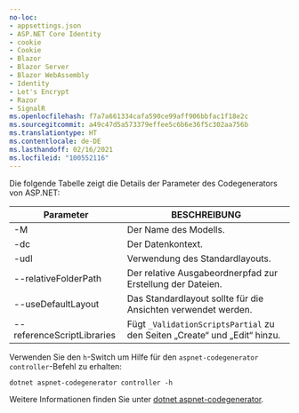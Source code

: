 ```yaml
---
no-loc:
- appsettings.json
- ASP.NET Core Identity
- cookie
- Cookie
- Blazor
- Blazor Server
- Blazor WebAssembly
- Identity
- Let's Encrypt
- Razor
- SignalR
ms.openlocfilehash: f7a7a661334cafa590ce99aff906bbfac1f18e2c
ms.sourcegitcommit: a49c47d5a573379effee5c6b6e36f5c302aa756b
ms.translationtype: HT
ms.contentlocale: de-DE
ms.lasthandoff: 02/16/2021
ms.locfileid: "100552116"
---
```

Die folgende Tabelle zeigt die Details der Parameter des Codegenerators von ASP.NET:

| Parameter               | BESCHREIBUNG|
| ----------------- | ------------ |
| -M  | Der Name des Modells. |
| -dc  | Der Datenkontext. |
| -udl | Verwendung des Standardlayouts. |
| --relativeFolderPath | Der relative Ausgabeordnerpfad zur Erstellung der Dateien. |
| --useDefaultLayout | Das Standardlayout sollte für die Ansichten verwendet werden. |
| --referenceScriptLibraries | Fügt `_ValidationScriptsPartial` zu den Seiten „Create“ und „Edit“ hinzu. |

Verwenden Sie den `h`-Switch um Hilfe für den `aspnet-codegenerator controller`-Befehl zu erhalten:

```dotnetcli
dotnet aspnet-codegenerator controller -h
```

Weitere Informationen finden Sie unter [dotnet aspnet-codegenerator](xref:fundamentals/tools/dotnet-aspnet-codegenerator).
